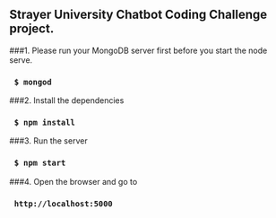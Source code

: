 ## Strayer University Chatbot Coding Challenge project.
###1. Please run your MongoDB server first before you start the node serve.<br>
###    ``` $ mongod```<br>  
###2. Install the dependencies<br>
###    ``` $ npm install```<br>
###3. Run the server<br>
###    ``` $ npm start```<br>
###4. Open the browser and go to<br>
###    ``` http://localhost:5000```<br>

